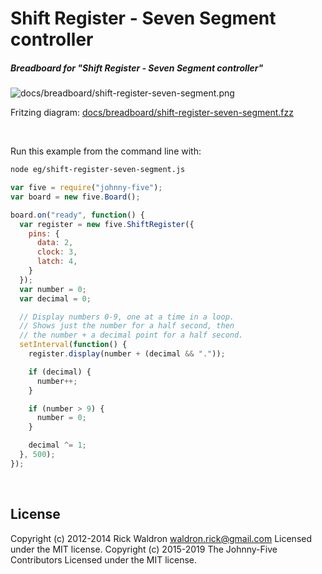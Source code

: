 <!--remove-start-->

# Shift Register - Seven Segment controller

<!--remove-end-->






##### Breadboard for "Shift Register - Seven Segment controller"



![docs/breadboard/shift-register-seven-segment.png](breadboard/shift-register-seven-segment.png)<br>

Fritzing diagram: [docs/breadboard/shift-register-seven-segment.fzz](breadboard/shift-register-seven-segment.fzz)

&nbsp;




Run this example from the command line with:
```bash
node eg/shift-register-seven-segment.js
```


```javascript
var five = require("johnny-five");
var board = new five.Board();

board.on("ready", function() {
  var register = new five.ShiftRegister({
    pins: {
      data: 2,
      clock: 3,
      latch: 4,
    }
  });
  var number = 0;
  var decimal = 0;

  // Display numbers 0-9, one at a time in a loop.
  // Shows just the number for a half second, then
  // the number + a decimal point for a half second.
  setInterval(function() {
    register.display(number + (decimal && "."));

    if (decimal) {
      number++;
    }

    if (number > 9) {
      number = 0;
    }

    decimal ^= 1;
  }, 500);
});

```








&nbsp;

<!--remove-start-->

## License
Copyright (c) 2012-2014 Rick Waldron <waldron.rick@gmail.com>
Licensed under the MIT license.
Copyright (c) 2015-2019 The Johnny-Five Contributors
Licensed under the MIT license.

<!--remove-end-->
